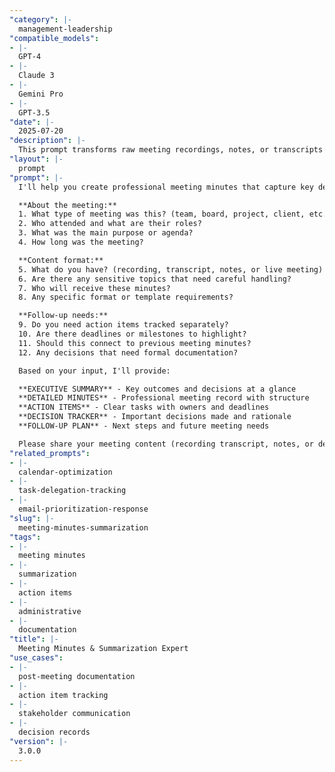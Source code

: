 ```yaml
---
"category": |-
  management-leadership
"compatible_models":
- |-
  GPT-4
- |-
  Claude 3
- |-
  Gemini Pro
- |-
  GPT-3.5
"date": |-
  2025-07-20
"description": |-
  This prompt transforms raw meeting recordings, notes, or transcripts into professional meeting minutes with clear action items, decisions, and follow-up plans.
"layout": |-
  prompt
"prompt": |-
  I'll help you create professional meeting minutes that capture key decisions and drive action. Let me understand your meeting:

  **About the meeting:**
  1. What type of meeting was this? (team, board, project, client, etc.)
  2. Who attended and what are their roles?
  3. What was the main purpose or agenda?
  4. How long was the meeting?

  **Content format:**
  5. What do you have? (recording, transcript, notes, or live meeting)
  6. Are there any sensitive topics that need careful handling?
  7. Who will receive these minutes?
  8. Any specific format or template requirements?

  **Follow-up needs:**
  9. Do you need action items tracked separately?
  10. Are there deadlines or milestones to highlight?
  11. Should this connect to previous meeting minutes?
  12. Any decisions that need formal documentation?

  Based on your input, I'll provide:

  **EXECUTIVE SUMMARY** - Key outcomes and decisions at a glance
  **DETAILED MINUTES** - Professional meeting record with structure
  **ACTION ITEMS** - Clear tasks with owners and deadlines
  **DECISION TRACKER** - Important decisions made and rationale
  **FOLLOW-UP PLAN** - Next steps and future meeting needs

  Please share your meeting content (recording transcript, notes, or description).
"related_prompts":
- |-
  calendar-optimization
- |-
  task-delegation-tracking
- |-
  email-prioritization-response
"slug": |-
  meeting-minutes-summarization
"tags":
- |-
  meeting minutes
- |-
  summarization
- |-
  action items
- |-
  administrative
- |-
  documentation
"title": |-
  Meeting Minutes & Summarization Expert
"use_cases":
- |-
  post-meeting documentation
- |-
  action item tracking
- |-
  stakeholder communication
- |-
  decision records
"version": |-
  3.0.0
---
```

